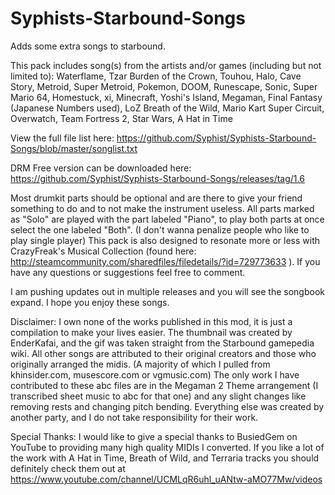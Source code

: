 # Syphists-Starbound-Songs
Adds some extra songs to starbound.

This pack includes song(s) from the artists and/or games (including but not limited to): Waterflame, Tzar Burden of the Crown, Touhou, Halo, Cave Story, Metroid, Super Metroid, Pokemon, DOOM, Runescape, Sonic, Super Mario 64, Homestuck, xi, Minecraft, Yoshi's Island, Megaman, Final Fantasy (Japanese Numbers used), LoZ Breath of the Wild, Mario Kart Super Circuit, Overwatch, Team Fortress 2, Star Wars, A Hat in Time

View the full file list here:
https://github.com/Syphist/Syphists-Starbound-Songs/blob/master/songlist.txt

DRM Free version can be downloaded here:
https://github.com/Syphist/Syphists-Starbound-Songs/releases/tag/1.6

Most drumkit parts should be optional and are there to give your friend something to do and to not make the instrument useless. All parts marked as "Solo" are played with the part labeled "Piano", to play both parts at once select the one labeled "Both". (I don't wanna penalize people who like to play single player) This pack is also designed to resonate more or less with CrazyFreak's Musical Collection (found here: http://steamcommunity.com/sharedfiles/filedetails/?id=729773633 ). If you have any questions or suggestions feel free to comment.

I am pushing updates out in multiple releases and you will see the songbook expand. I hope you enjoy these songs.

Disclaimer:
I own none of the works published in this mod, it is just a compilation to make your lives easier.
The thumbnail was created by EnderKafai, and the gif was taken straight from the Starbound gamepedia wiki.
All other songs are attributed to their original creators and those who originally arranged the midis. (A majority of which I pulled from khinsider.com, musescore.com or vgmusic.com)
The only work I have contributed to these abc files are in the Megaman 2 Theme arrangement (I transcribed sheet music to abc for that one) and any slight changes like removing rests and changing pitch bending. Everything else was created by another party, and I do not take responsibility for their work.

Special Thanks:
I would like to give a special thanks to BusiedGem on YouTube to providing many high quality MIDIs I converted. If you like a lot of the work with A Hat in Time, Breath of Wild, and Terraria tracks you should definitely check them out at https://www.youtube.com/channel/UCMLqR6uhl_uANtw-aMO77Mw/videos
